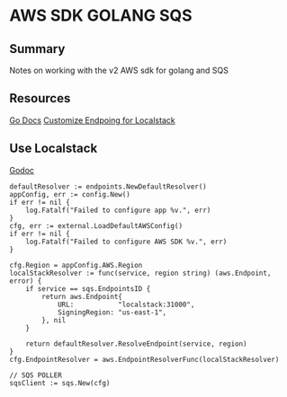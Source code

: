 # AWS SDK GOLANG SQS

## Summary
Notes on working with the v2 AWS sdk for golang and SQS

## Resources
[Go Docs](https://godoc.org/github.com/aws/aws-sdk-go-v2/service/sqs)
[Customize Endpoing for Localstack](https://docs.aws.amazon.com/sdk-for-go/api/aws/endpoints/)

## Use Localstack
[Godoc](https://godoc.org/github.com/aws/aws-sdk-go-v2/aws#EndpointResolver)

```golang
defaultResolver := endpoints.NewDefaultResolver()
appConfig, err := config.New()
if err != nil {
    log.Fatalf("Failed to configure app %v.", err)
}
cfg, err := external.LoadDefaultAWSConfig()
if err != nil {
    log.Fatalf("Failed to configure AWS SDK %v.", err)
}

cfg.Region = appConfig.AWS.Region
localStackResolver := func(service, region string) (aws.Endpoint, error) {
    if service == sqs.EndpointsID {
        return aws.Endpoint{
            URL:           "localstack:31000",
            SigningRegion: "us-east-1",
        }, nil
    }

    return defaultResolver.ResolveEndpoint(service, region)
}
cfg.EndpointResolver = aws.EndpointResolverFunc(localStackResolver)

// SQS POLLER
sqsClient := sqs.New(cfg)
```
